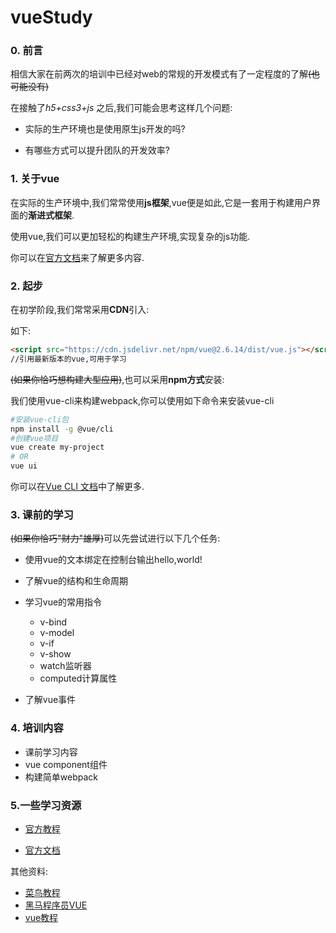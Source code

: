 # vueStudy

### 0. 前言

相信大家在前两次的培训中已经对web的常规的开发模式有了一定程度的了解~~(也可能没有)~~

在接触了*h5+css3+js* 之后,我们可能会思考这样几个问题:

+ 实际的生产环境也是使用原生js开发的吗?

+ 有哪些方式可以提升团队的开发效率?

### 1. 关于vue
在实际的生产环境中,我们常常使用**js框架**,vue便是如此,它是一套用于构建用户界面的**渐进式框架**.

使用vue,我们可以更加轻松的构建生产环境,实现复杂的js功能.

你可以在[官方文档](https://cn.vuejs.org/v2/guide/installation.html)来了解更多内容.

### 2. 起步

在初学阶段,我们常常采用**CDN**引入:

如下:

```html
<script src="https://cdn.jsdelivr.net/npm/vue@2.6.14/dist/vue.js"></script>
//引用最新版本的vue,可用于学习
```

~~(如果你恰巧想构建大型应用)~~,也可以采用**npm方式**安装:

我们使用vue-cli来构建webpack,你可以使用如下命令来安装vue-cli

~~~sh
#安装vue-cli包
npm install -g @vue/cli
#创建vue项目
vue create my-project
# OR
vue ui
~~~



你可以在[Vue CLI 文档](https://cli.vuejs.org/zh/)中了解更多.

### 3. 课前的学习

~~(如果你恰巧"财力"雄厚)~~可以先尝试进行以下几个任务:

+ 使用vue的文本绑定在控制台输出hello,world!

+ 了解vue的结构和生命周期
+ 学习vue的常用指令
  + v-bind
  + v-model
  + v-if
  + v-show
  + watch监听器
  + computed计算属性
+ 了解vue事件

### 4. 培训内容

+ 课前学习内容
+ vue component组件
+ 构建简单webpack

### 5.一些学习资源

+ [官方教程 ](https://learning.dcloud.io/#/?vid=0)

+ [官方文档](https://cn.vuejs.org/v2/guide/installation.html)

其他资料:

+ [菜鸟教程](https://www.runoob.com/vue3/vue3-tutorial.html)
+ [黑马程序员VUE](https://www.bilibili.com/video/BV1HE411e7vY?from=search&seid=8861358602188379430&spm_id_from=333.337.0.0)
+ [vue教程](https://www.bilibili.com/video/BV15741177Eh?from=search&seid=17782212123703946783&spm_id_from=333.337.0.0)



  

  

  

